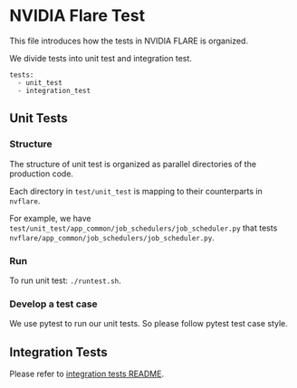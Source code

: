 # NVIDIA Flare Test


This file introduces how the tests in NVIDIA FLARE is organized.

We divide tests into unit test and integration test.

```commandline
tests:
  - unit_test
  - integration_test
```

## Unit Tests

### Structure

The structure of unit test is organized as parallel directories of the production code.

Each directory in `test/unit_test` is mapping to their counterparts in `nvflare`.

For example, we have `test/unit_test/app_common/job_schedulers/job_scheduler.py`
that tests `nvflare/app_common/job_schedulers/job_scheduler.py`.

### Run

To run unit test: `./runtest.sh`.

### Develop a test case

We use pytest to run our unit tests.
So please follow pytest test case style.

## Integration Tests

Please refer to [integration tests README](./integration_test/README.md).



